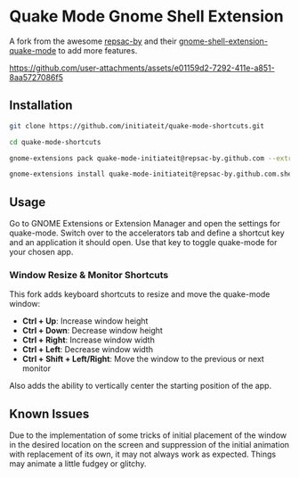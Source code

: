 # Quake Mode Gnome Shell Extension
A fork from the awesome [repsac-by](https://github.com/repsac-by) and their [gnome-shell-extension-quake-mode](https://github.com/repsac-by/gnome-shell-extension-quake-mode) to add more features.

https://github.com/user-attachments/assets/e01159d2-7292-411e-a851-8aa5727086f5

## Installation

```bash
git clone https://github.com/initiateit/quake-mode-shortcuts.git

cd quake-mode-shortcuts

gnome-extensions pack quake-mode-initiateit@repsac-by.github.com --extra-source={quakemodeapp,indicator,util}.js

gnome-extensions install quake-mode-initiateit@repsac-by.github.com.shell-extension.zip
```

## Usage

Go to GNOME Extensions or Extension Manager and open the settings for quake-mode. Switch over to the accelerators tab and define a shortcut key and an application it should open. Use that key to toggle quake-mode for your chosen app.

### Window Resize & Monitor Shortcuts

This fork adds keyboard shortcuts to resize and move the quake-mode window:

- **Ctrl + Up**: Increase window height  
- **Ctrl + Down**: Decrease window height  
- **Ctrl + Right**: Increase window width  
- **Ctrl + Left**: Decrease window width  
- **Ctrl + Shift + Left/Right**: Move the window to the previous or next monitor

Also adds the ability to vertically center the starting position of the app.

## Known Issues

Due to the implementation of some tricks of initial placement of the window in the desired location on the screen and suppression of the initial animation with replacement of its own, it may not always work as expected.
Things may animate a little fudgey or glitchy.

